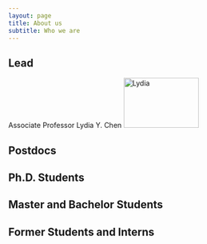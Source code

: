 ```yaml
---
layout: page
title: About us
subtitle: Who we are
---
```


## Lead

Associate Professor Lydia Y. Chen
<img src="https://octodex.github.com/images/yaktocat.png" alt="Lydia"
	title="Associate Professor" width="150" height="100" />


## Postdocs

## Ph.D. Students

## Master and Bachelor Students

## Former Students and Interns

